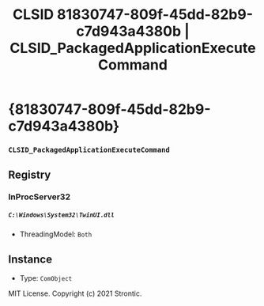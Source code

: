 ﻿---
title: "CLSID 81830747-809f-45dd-82b9-c7d943a4380b | CLSID_PackagedApplicationExecuteCommand"
excerpt: What is COM-Object CLSID 81830747-809f-45dd-82b9-c7d943a4380b?
---

# {81830747-809f-45dd-82b9-c7d943a4380b}

### `CLSID_PackagedApplicationExecuteCommand`

## Registry


### InProcServer32

##### `C:\Windows\System32\TwinUI.dll`
* ThreadingModel: `Both`

## Instance

* Type: `ComObject`

MIT License. Copyright (c) 2021 Strontic.


